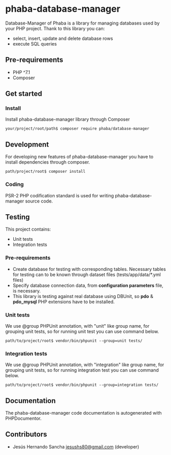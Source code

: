 # phaba-database-manager

Database-Manager of Phaba is a library for managing databases used by your PHP project.
Thank to this library you can:
 - select, insert, update and delete database rows
 - execute SQL queries
 
## Pre-requirements

- PHP ^7.1
- Composer

## Get started

### Install

Install phaba-database-manager library through Composer

`your/project/root/path$ composer require phaba/database-manager`


## Development

For developing new features of phaba-database-manager you have to install dependencies through composer.

`path/project/root$ composer install`

### Coding

PSR-2 PHP codification standard is used for writing phaba-database-manager source code.
 
## Testing

This project contains:

+ Unit tests
+ Integration tests

### Pre-requirements

- Create database for testing with corresponding tables.
Necessary tables for testing can to be known through dataset files (tests/app/data/*.yml files)
- Specify database connection data, from **configuration parameters** file, is necessary.
- This library is testing against real database using DBUnit, so **pdo** & **pdo_mysql** PHP extensions have to be installed.

### Unit tests

We use @group PHPUnit annotation, with "unit" like group name, for grouping unit tests, so for running unit test you can use command below.

    path/to/project/root$ vendor/bin/phpunit --group=unit tests/

### Integration tests

We use @group PHPUnit annotation, with "integration" like group name, for grouping unit tests, so for running integration test you can use command below.

    path/to/project/root$ vendor/bin/phpunit --group=integration tests/

## Documentation

The phaba-database-manager code documentation is autogenerated with PHPDocumentor.

## Contributors

- Jesús Hernando Sancha <jesushs80@gmail.com> (developer)